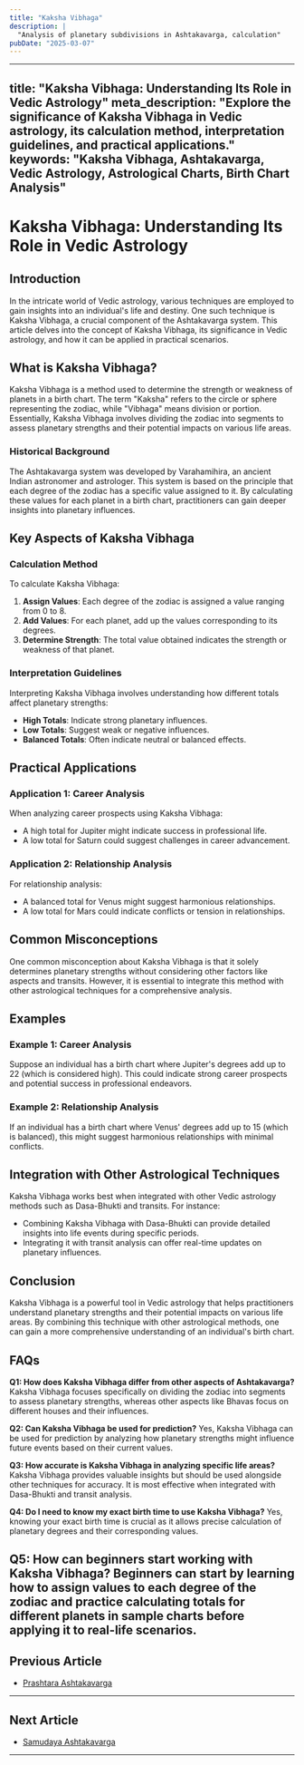 ```yaml
---
title: "Kaksha Vibhaga"
description: |
  "Analysis of planetary subdivisions in Ashtakavarga, calculation"
pubDate: "2025-03-07"
---
```


---
title: "Kaksha Vibhaga: Understanding Its Role in Vedic Astrology"
meta_description: "Explore the significance of Kaksha Vibhaga in Vedic astrology, its calculation method, interpretation guidelines, and practical applications."
keywords: "Kaksha Vibhaga, Ashtakavarga, Vedic Astrology, Astrological Charts, Birth Chart Analysis"
---

# Kaksha Vibhaga: Understanding Its Role in Vedic Astrology

## Introduction

In the intricate world of Vedic astrology, various techniques are employed to gain insights into an individual's life and destiny. One such technique is Kaksha Vibhaga, a crucial component of the Ashtakavarga system. This article delves into the concept of Kaksha Vibhaga, its significance in Vedic astrology, and how it can be applied in practical scenarios.

## What is Kaksha Vibhaga?

Kaksha Vibhaga is a method used to determine the strength or weakness of planets in a birth chart. The term "Kaksha" refers to the circle or sphere representing the zodiac, while "Vibhaga" means division or portion. Essentially, Kaksha Vibhaga involves dividing the zodiac into segments to assess planetary strengths and their potential impacts on various life areas.

### Historical Background

The Ashtakavarga system was developed by Varahamihira, an ancient Indian astronomer and astrologer. This system is based on the principle that each degree of the zodiac has a specific value assigned to it. By calculating these values for each planet in a birth chart, practitioners can gain deeper insights into planetary influences.

## Key Aspects of Kaksha Vibhaga

### Calculation Method

To calculate Kaksha Vibhaga:
1. **Assign Values**: Each degree of the zodiac is assigned a value ranging from 0 to 8.
2. **Add Values**: For each planet, add up the values corresponding to its degrees.
3. **Determine Strength**: The total value obtained indicates the strength or weakness of that planet.

### Interpretation Guidelines

Interpreting Kaksha Vibhaga involves understanding how different totals affect planetary strengths:
- **High Totals**: Indicate strong planetary influences.
- **Low Totals**: Suggest weak or negative influences.
- **Balanced Totals**: Often indicate neutral or balanced effects.

## Practical Applications

### Application 1: Career Analysis

When analyzing career prospects using Kaksha Vibhaga:
- A high total for Jupiter might indicate success in professional life.
- A low total for Saturn could suggest challenges in career advancement.

### Application 2: Relationship Analysis

For relationship analysis:
- A balanced total for Venus might suggest harmonious relationships.
- A low total for Mars could indicate conflicts or tension in relationships.

## Common Misconceptions

One common misconception about Kaksha Vibhaga is that it solely determines planetary strengths without considering other factors like aspects and transits. However, it is essential to integrate this method with other astrological techniques for a comprehensive analysis.

## Examples

### Example 1: Career Analysis

Suppose an individual has a birth chart where Jupiter's degrees add up to 22 (which is considered high). This could indicate strong career prospects and potential success in professional endeavors.

### Example 2: Relationship Analysis

If an individual has a birth chart where Venus' degrees add up to 15 (which is balanced), this might suggest harmonious relationships with minimal conflicts.

## Integration with Other Astrological Techniques

Kaksha Vibhaga works best when integrated with other Vedic astrology methods such as Dasa-Bhukti and transits. For instance:
- Combining Kaksha Vibhaga with Dasa-Bhukti can provide detailed insights into life events during specific periods.
- Integrating it with transit analysis can offer real-time updates on planetary influences.

## Conclusion

Kaksha Vibhaga is a powerful tool in Vedic astrology that helps practitioners understand planetary strengths and their potential impacts on various life areas. By combining this technique with other astrological methods, one can gain a more comprehensive understanding of an individual's birth chart.

## FAQs

**Q1: How does Kaksha Vibhaga differ from other aspects of Ashtakavarga?**
Kaksha Vibhaga focuses specifically on dividing the zodiac into segments to assess planetary strengths, whereas other aspects like Bhavas focus on different houses and their influences.

**Q2: Can Kaksha Vibhaga be used for prediction?**
Yes, Kaksha Vibhaga can be used for prediction by analyzing how planetary strengths might influence future events based on their current values.

**Q3: How accurate is Kaksha Vibhaga in analyzing specific life areas?**
Kaksha Vibhaga provides valuable insights but should be used alongside other techniques for accuracy. It is most effective when integrated with Dasa-Bhukti and transit analysis.

**Q4: Do I need to know my exact birth time to use Kaksha Vibhaga?**
Yes, knowing your exact birth time is crucial as it allows precise calculation of planetary degrees and their corresponding values.

**Q5: How can beginners start working with Kaksha Vibhaga?**
Beginners can start by learning how to assign values to each degree of the zodiac and practice calculating totals for different planets in sample charts before applying it to real-life scenarios.
---

## Previous Article
- [Prashtara Ashtakavarga](170403_Prashtara_Ashtakavarga.md)

---

## Next Article
- [Samudaya Ashtakavarga](170405_Samudaya_Ashtakavarga.md)

---
